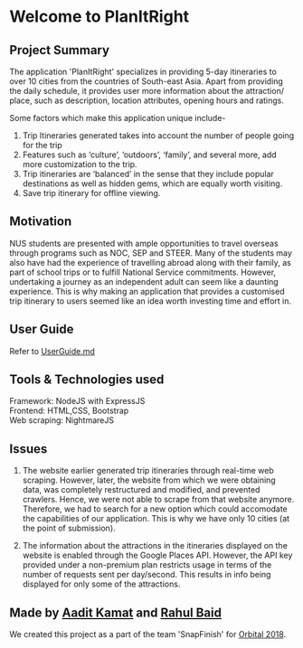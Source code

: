 # Welcome to PlanItRight


## Project Summary 

The application  'PlanItRight' specializes in providing 5-day itineraries to over 10 cities from the countries of South-east Asia. Apart from providing the daily schedule, it provides user more information about the attraction/ place, such as description, location attributes, opening hours and ratings. 

Some factors which make this application unique include- 
1. Trip Itineraries generated takes into account the  number of people going for the trip
2. Features such as ‘culture’, ‘outdoors’, ‘family’, and several more, add more customization to the trip.
3. Trip itineraries are ‘balanced’ in the sense that they include popular destinations as well as hidden gems, which are equally worth visiting.
4. Save trip itinerary for offline viewing.


## Motivation 

NUS students are presented with ample opportunities to travel overseas through programs such as NOC, SEP and STEER. Many of the students may also have had the experience of travelling abroad along with their family, as part of school trips or to fulfill National Service commitments. However, undertaking a journey as an independent adult can seem like a daunting experience. This is why making an application that provides a customised trip itinerary to users seemed like an idea worth investing time and effort in.


## User Guide

Refer to [UserGuide.md](./docs/UserGuide.md)


## Tools & Technologies used
Framework: NodeJS with ExpressJS <br/>
Frontend: HTML,CSS, Bootstrap <br/>
Web scraping: NightmareJS


## Issues 

1.  The website earlier generated trip itineraries through real-time web scraping. However, later, the website from which we were obtaining data, was completely restructured and modified, and prevented crawlers. Hence, we were not able to scrape from that website anymore. Therefore, we had to search for a new option which could accomodate the capabilities of our application. This is why we have only 10 cities (at the point of submission).

2.  The information about the attractions in the itineraries displayed on the website is enabled through the Google Places API. However, the API key provided under a non-premium plan restricts usage in terms of the number of requests sent per day/second. This results in info being displayed for only some of the attractions.


## Made by [Aadit Kamat](https://github.com/aaditkamat) and [Rahul Baid](https://github.com/rahulb99) 

We created this project as a part of the team 'SnapFinish' for [Orbital 2018](https://orbital.comp.nus.edu.sg).
